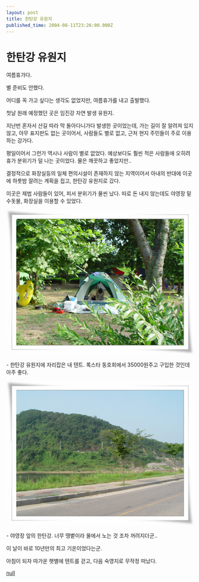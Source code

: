 ```yaml
---
layout: post
title: 한탄강 유원지
published_time: 2004-08-11T23:26:00.000Z
---
```


# 한탄강 유원지


여름휴가다.

별 준비도 안했다.

어디를 꼭 가고 싶다는 생각도 없었지만, 여름휴가를 내고 출발했다.

첫날 원래 예정했던 곳은 임진강 자연 발생 유원지.

지난번 혼자서 산길 따라 막 돌아다니가다 발생한 곳이었는데, 가는 길이 잘 알려져 있지 않고, 아무 표지판도 없는 곳이어서, 사람들도 별로 없고, 근처 현지 주민들이 주로 이용하는 강가다.

평일이어서 그런가 역시나 사람이 별로 없었다. 예상보다도 훨씬 적은 사람들에 오히려 휴가 분위기가 덜 나는 곳이었다. 물은 깨끗하고 좋았지만..

결정적으로 화장실등의 일체 편의시설이 존재하지 않는 지역이어서 아내의 반대에 이곳에 하룻밤 잘려는 계획을 접고, 한탄강 유원지로 갔다.

이곳은 제법 사람들이 있어, 피서 분위기가 물씬 났다. 따로 돈 내지 않는데도 야영장 밑 수돗물, 화장실을 이용할 수 있었다.

![](../pds/200902/04/80/a0109780_498979195e8c5.jpg)

\- 한탄강 유원지에 자리잡은 내 텐트. 록스타 동호회에서 35000원주고 구입한 것인데 아주 좋다.

![](../pds/200902/04/80/a0109780_498979197282e.jpg)

\- 야영장 앞의 한탄강. 너무 땡볕이라 물에서 노는 것 조차 꺼려지더군..

이 날이 바로 10년만의 최고 기온이었다는군.

아침이 되자 따가운 햇별에 텐트를 걷고, 다음 숙영지로 무작정 떠났다.

[null](../6166862.html#6166862_1)

